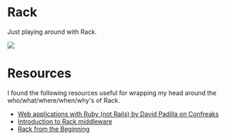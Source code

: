 Rack
====

Just playing around with Rack.

![](http://media.tumblr.com/139d2d712ad09c8fe0e0c6288dd813f5/tumblr_inline_mq3j18xEV61qz4rgp.gif)

Resources
===

I found the following resources useful for wrapping my head around the who/what/where/when/why's of Rack.

* [Web applications with Ruby (not Rails) by David Padilla on Confreaks](http://confreaks.tv/videos/arrrrcamp2013-web-applications-with-ruby-not-rails)
* [Introduction to Rack middleware](https://www.amberbit.com/blog/2011/07/13/introduction-to-rack-middleware/)
* [Rack from the Beginning](http://hawkins.io/2012/07/rack_from_the_beginning/)